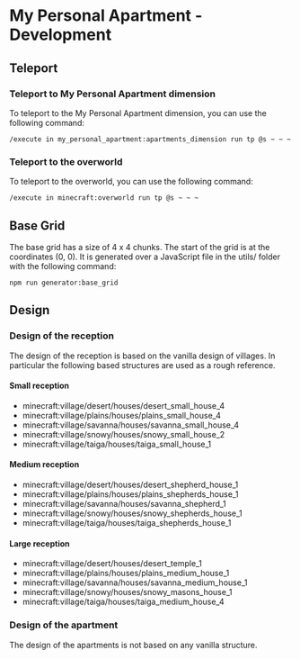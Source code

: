 # My Personal Apartment - Development

## Teleport

### Teleport to My Personal Apartment dimension

To teleport to the My Personal Apartment dimension, you can use the following command:

```command
/execute in my_personal_apartment:apartments_dimension run tp @s ~ ~ ~
```

### Teleport to the overworld

To teleport to the overworld, you can use the following command:

```command
/execute in minecraft:overworld run tp @s ~ ~ ~
```

## Base Grid

The base grid has a size of 4 x 4 chunks. The start of the grid is at the coordinates (0, 0).
It is generated over a JavaScript file in the utils/ folder with the following command:

```command
npm run generator:base_grid
```

## Design

### Design of the reception

The design of the reception is based on the vanilla design of villages.
In particular the following based structures are used as a rough reference.

#### Small reception

- minecraft:village/desert/houses/desert_small_house_4
- minecraft:village/plains/houses/plains_small_house_4
- minecraft:village/savanna/houses/savanna_small_house_4
- minecraft:village/snowy/houses/snowy_small_house_2
- minecraft:village/taiga/houses/taiga_small_house_1

#### Medium reception

- minecraft:village/desert/houses/desert_shepherd_house_1
- minecraft:village/plains/houses/plains_shepherds_house_1
- minecraft:village/savanna/houses/savanna_shepherd_1
- minecraft:village/snowy/houses/snowy_shepherds_house_1
- minecraft:village/taiga/houses/taiga_shepherds_house_1

#### Large reception

- minecraft:village/desert/houses/desert_temple_1
- minecraft:village/plains/houses/plains_medium_house_1
- minecraft:village/savanna/houses/savanna_medium_house_1
- minecraft:village/snowy/houses/snowy_masons_house_1
- minecraft:village/taiga/houses/taiga_medium_house_4

### Design of the apartment

The design of the apartments is not based on any vanilla structure.
